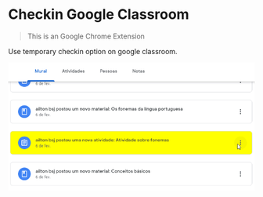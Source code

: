 # Checkin Google Classroom

> This is an Google Chrome Extension

Use temporary checkin option on google classroom.

![Screensave](screensave.png)



